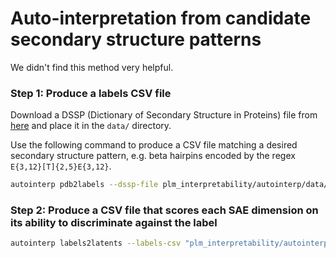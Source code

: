 # Auto-interpretation from candidate secondary structure patterns

We didn't find this method very helpful.

### Step 1: Produce a labels CSV file

Download a DSSP (Dictionary of Secondary Structure in Proteins) file from [here](https://cdn.rcsb.org/etl/kabschSander/ss.txt.gz) and place it in the `data/` directory.

Use the following command to produce a CSV file matching a desired secondary structure pattern, e.g. beta hairpins encoded
by the regex `E{3,12}[T]{2,5}E{3,12}`.

```bash
autointerp pdb2labels --dssp-file plm_interpretability/autointerp/data/ss.txt --ss-patterns "E{3,12}[T]{2,5}E{3,12}" --out-path "plm_interpretability/autointerp/results/labels/E{3,12}[T]{2,5}E{3,12}_labels.csv"
```

### Step 2: Produce a CSV file that scores each SAE dimension on its ability to discriminate against the label

```bash
autointerp labels2latents --labels-csv "plm_interpretability/autointerp/results/labels/E{3,12}[T]{2,5}E{3,12}_labels.csv" --sae-checkpoint plm_interpretability/checkpoints/l24_plm1280_sae4096_k128_211k.pt --plm-dim 1280 --plm-layer 24 --sae-dim 4096 --out-path "plm_interpretability/autointerp/results/l24_plm1280_sae4096_k128_211k/E{3,12}[T]{2,5}E{3,12}_mapping.csv"
```
